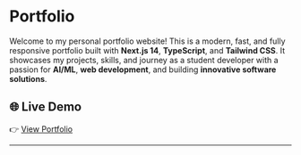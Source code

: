 #  Portfolio

Welcome to my personal portfolio website! This is a modern, fast, and fully responsive portfolio built with **Next.js 14**, **TypeScript**, and **Tailwind CSS**. It showcases my projects, skills, and journey as a student developer with a passion for **AI/ML**, **web development**, and building **innovative software solutions**.

## 🌐 Live Demo

👉 [View Portfolio](https://portfolio-v2-git-main-masters-projects-0e320efc.vercel.app?_vercel_share=AQ3TFi5NhaSs5hXouOgnuuraIyYshM9w)


---


